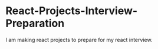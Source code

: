 # React-Projects-Interview-Preparation
I am making react projects to prepare for my react interview.

